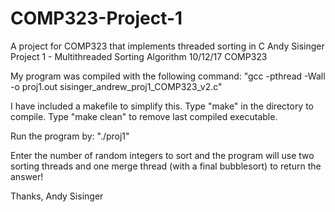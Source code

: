 # COMP323-Project-1
A project for COMP323 that implements threaded sorting in C
Andy Sisinger
Project 1 - Multithreaded Sorting Algorithm
10/12/17
COMP323

My program was compiled with the following command:
"gcc -pthread -Wall -o proj1.out sisinger_andrew_proj1_COMP323_v2.c"

I have included a makefile to simplify this. 
Type "make" in the directory to compile.
Type "make clean" to remove last compiled executable.


Run the program by:
"./proj1"

Enter the number of random integers to sort and the program will use two sorting 
threads and one merge thread (with a final bubblesort) to return the answer!

Thanks,
Andy Sisinger

